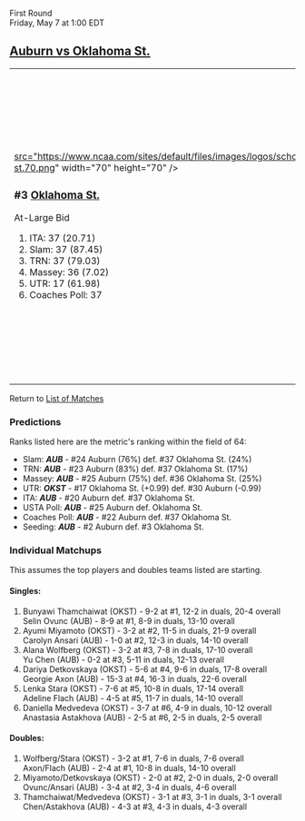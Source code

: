 First Round  
Friday, May 7 at 1:00 EDT
## [Auburn vs Oklahoma St.](https://www.ncaa.com/game/5833672) 

<table><tr><td>  

<a href="../index.md"><img style="background-color: #000">src="https://www.ncaa.com/sites/default/files/images/logos/schools/o/oklahoma-st.70.png" width="70" height="70" /></a>  

<h3>#3 <a href="../index.md">Oklahoma St.</a></h3>  

At-Large Bid  

<ol>  
<li>ITA: 37 (20.71)</li>  
<li>Slam: 37 (87.45)</li>  
<li>TRN: 37 (79.03)</li>  
<li>Massey: 36 (7.02)</li>  
<li>UTR: 17 (61.98)</li>  
<li>Coaches Poll: 37</li>  
</ol>  

</td><td>  

<a href="../index.md"><img src="https://www.ncaa.com/sites/default/files/images/logos/schools/a/auburn.70.png" width="70" height="70" /></a>  

<h3>#2 <a href="../index.md">Auburn</a></h3>  

At-Large Bid  

<ol>  
<li>ITA: 20 (41.17)</li>  
<li>Slam: 24 (89.44)</li>  
<li>TRN: 23 (81.74)</li>  
<li>Massey: 25 (7.48)</li>  
<li>UTR: 30 (60.99)</li>  
<li>USTA Poll: 25</li>  
<li>Coaches Poll: 22</li>  
</ol>  

</td></tr></table>  

Return to [List of Matches](../index.md)  

### Predictions  

Ranks listed here are the metric's ranking within the field of 64:  
- Slam: ***AUB*** - #24 Auburn (76%) def. #37 Oklahoma St. (24%)  
- TRN: ***AUB*** - #23 Auburn (83%) def. #37 Oklahoma St. (17%)  
- Massey: ***AUB*** - #25 Auburn (75%) def. #36 Oklahoma St. (25%)  
- UTR: ***OKST*** - #17 Oklahoma St. (+0.99) def. #30 Auburn (-0.99)  
- ITA: ***AUB*** - #20 Auburn def. #37 Oklahoma St.  
- USTA Poll: ***AUB*** - #25 Auburn def. Oklahoma St.  
- Coaches Poll: ***AUB*** - #22 Auburn def. #37 Oklahoma St.  
- Seeding: ***AUB*** - #2 Auburn def. #3 Oklahoma St.  

### Individual Matchups  

This assumes the top players and doubles teams listed are starting.  

#### Singles:  
1. Bunyawi Thamchaiwat (OKST) - 9-2 at #1, 12-2 in duals, 20-4 overall  
   Selin Ovunc (AUB) - 8-9 at #1, 8-9 in duals, 13-10 overall
2. Ayumi Miyamoto (OKST) - 3-2 at #2, 11-5 in duals, 21-9 overall  
   Carolyn Ansari (AUB) - 1-0 at #2, 12-3 in duals, 14-10 overall
3. Alana Wolfberg (OKST) - 3-2 at #3, 7-8 in duals, 17-10 overall  
   Yu Chen (AUB) - 0-2 at #3, 5-11 in duals, 12-13 overall
4. Dariya Detkovskaya (OKST) - 5-6 at #4, 9-6 in duals, 17-8 overall  
   Georgie Axon (AUB) - 15-3 at #4, 16-3 in duals, 22-6 overall
5. Lenka Stara (OKST) - 7-6 at #5, 10-8 in duals, 17-14 overall  
   Adeline Flach (AUB) - 4-5 at #5, 11-7 in duals, 14-10 overall
6. Daniella Medvedeva (OKST) - 3-7 at #6, 4-9 in duals, 10-12 overall  
   Anastasia Astakhova (AUB) - 2-5 at #6, 2-5 in duals, 2-5 overall

#### Doubles:  
1. Wolfberg/Stara (OKST) - 3-2 at #1, 7-6 in duals, 7-6 overall  
   Axon/Flach (AUB) - 2-4 at #1, 10-8 in duals, 14-10 overall
2. Miyamoto/Detkovskaya (OKST) - 2-0 at #2, 2-0 in duals, 2-0 overall  
   Ovunc/Ansari (AUB) - 3-4 at #2, 3-4 in duals, 4-6 overall
3. Thamchaiwat/Medvedeva (OKST) - 3-1 at #3, 3-1 in duals, 3-1 overall  
   Chen/Astakhova (AUB) - 4-3 at #3, 4-3 in duals, 4-3 overall